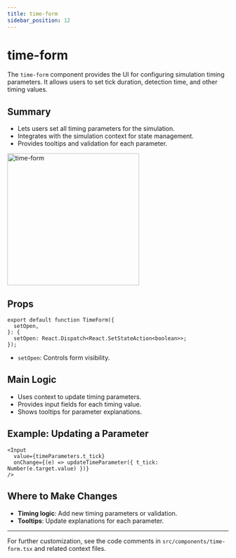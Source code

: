 ```yaml
---
title: time-form
sidebar_position: 12
---
```


# time-form

The `time-form` component provides the UI for configuring simulation timing parameters. It allows users to set tick duration, detection time, and other timing values.

## Summary

- Lets users set all timing parameters for the simulation.
- Integrates with the simulation context for state management.
- Provides tooltips and validation for each parameter.

<img src="https://ik.imagekit.io/devdocs/img/prism/time_form.png" alt="time-form" width="300" />

## Props

```tsx
export default function TimeForm({
  setOpen,
}: {
  setOpen: React.Dispatch<React.SetStateAction<boolean>>;
});
```

- `setOpen`: Controls form visibility.

## Main Logic

- Uses context to update timing parameters.
- Provides input fields for each timing value.
- Shows tooltips for parameter explanations.

## Example: Updating a Parameter

```tsx
<Input
  value={timeParameters.t_tick}
  onChange={(e) => updateTimeParameter({ t_tick: Number(e.target.value) })}
/>
```

## Where to Make Changes

- **Timing logic**: Add new timing parameters or validation.
- **Tooltips**: Update explanations for each parameter.

---

For further customization, see the code comments in `src/components/time-form.tsx` and related context files.
